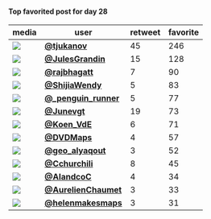 #### Top favorited post for day 28
| media                                                                                        | user                                                                             |   retweet |   favorite |
|----------------------------------------------------------------------------------------------|----------------------------------------------------------------------------------|-----------|------------|
| ![](http://pbs.twimg.com/media/En6ycsoXMAAppQm.jpg)                                          | **[@tjukanov](https://twitter.com/twitter/statuses/1332698975925833733)**        |        45 |        246 |
| ![](http://pbs.twimg.com/media/Env4HoxWMAQuCxk.jpg)                                          | **[@JulesGrandin](https://twitter.com/twitter/statuses/1332615464711835648)**    |        15 |        128 |
| ![](http://pbs.twimg.com/media/En62hpjUwAAUMa-.jpg)                                          | **[@rajbhagatt](https://twitter.com/twitter/statuses/1332703936478806017)**      |         7 |         90 |
| ![](http://pbs.twimg.com/media/En4x9YVVEAEHx-4.jpg)                                          | **[@ShijiaWendy](https://twitter.com/twitter/statuses/1332557499929559040)**     |         5 |         83 |
| ![](http://pbs.twimg.com/media/En64N0tXYAEugMt.jpg)                                          | **[@_penguin_runner](https://twitter.com/twitter/statuses/1332705092345208832)** |         5 |         77 |
| ![](http://pbs.twimg.com/media/En6jc_yWMAIXehH.jpg)                                          | **[@Junevgt](https://twitter.com/twitter/statuses/1332683001206108160)**         |        19 |         73 |
| ![](http://pbs.twimg.com/media/En7B19pXIAIu-bA.jpg)                                          | **[@Koen_VdE](https://twitter.com/twitter/statuses/1332716801726222339)**        |         6 |         71 |
| ![](http://pbs.twimg.com/media/En5jVn9WMAA5B_d.jpg)                                          | **[@DVDMaps](https://twitter.com/twitter/statuses/1332611780837863425)**         |         4 |         57 |
| ![](http://pbs.twimg.com/media/En7T7c9W8AEWyI6.png)                                          | **[@geo_alyaqout](https://twitter.com/twitter/statuses/1332736024225722372)**    |         3 |         52 |
| ![](http://pbs.twimg.com/ext_tw_video_thumb/1332818501434675200/pu/img/2FzZ2GDqrZETla7y.jpg) | **[@Cchurchili](https://twitter.com/twitter/statuses/1332818857199763459)**      |         8 |         45 |
| ![](http://pbs.twimg.com/media/En5lkopXYAU_VAU.jpg)                                          | **[@AlandcoC](https://twitter.com/twitter/statuses/1332614223432740867)**        |         4 |         34 |
| ![](http://pbs.twimg.com/ext_tw_video_thumb/1332605077199212544/pu/img/UKoHOA2vMS1xI9Hk.jpg) | **[@AurelienChaumet](https://twitter.com/twitter/statuses/1332605791749222403)** |         3 |         33 |
| ![](http://pbs.twimg.com/media/En7hRFXW8AMAWUF.jpg)                                          | **[@helenmakesmaps](https://twitter.com/twitter/statuses/1332750471698722819)**  |         3 |         31 |
 
